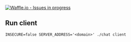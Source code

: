 [![Waffle.io - Issues in progress](https://badge.waffle.io/danielcopaciu/chat.png?label=in%20progress&title=In%20Progress)](http://waffle.io/danielcopaciu/chat)



## Run client

```
INSECURE=false SERVER_ADDRESS='<domain>' ./chat client
```
